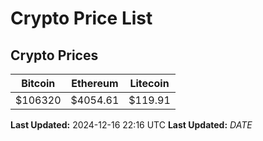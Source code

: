 # Crypto Price List

## Crypto Prices
| Bitcoin | Ethereum | Litecoin |
| ------- | -------- | -------- |
| $106320 | $4054.61 | $119.91 |
**Last Updated:** 2024-12-16 22:16 UTC
**Last Updated:** $DATE$
